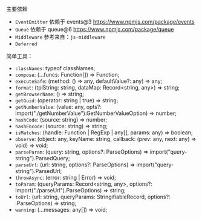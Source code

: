 主要依赖

- `EventEmitter` 依赖于 events@3 https://www.npmjs.com/package/events
- `Queue` 依赖于 queue@6 https://www.npmjs.com/package/queue
- `Middleware` 参考来自：`js-middleware`
- `Deferred`

简单工具：

- `classNames`: typeof classNames;
- `compose`: (...funcs: Function[]) => Function;
- `executeSafe`: (method: () => any, defaultValue?: any) => any;
- `format`: (tplString: string, dataMap: Record<string, any>) => string;
- `getBrowserName`: () => string;
- `getGuid`: (operator: string | true) => string;
- `getNumberValue`: (value: any, opts?: import("./getNumberValue").GetNumberValueOption) => number;
- `hashCode`: (source: string) => number;
- `hashEncode`: (source: string) => string;
- `isMatches`: (handle: Function | RegExp | any[], params: any) => boolean;
- `observe`: (object: any, keyName: string, callback: (prev: any, next: any) => void) => void;
- `parseParam`: (query: string, options?: ParseOptions) => import("query-string").ParsedQuery<string>;
- `parseUrl`: (url: string, options?: ParseOptions) => import("query-string").ParsedUrl;
- `throwAsync`: (error: string | Error) => void;
- `toParam`: (queryParams: Record<string, any>, options?: import("./parseUrl").ParseOptions) => string;
- `toUrl`: (url: string, queryParams: StringifiableRecord, options?: .ParseOptions) => string;
- `warning`: (...messages: any[]) => void;
